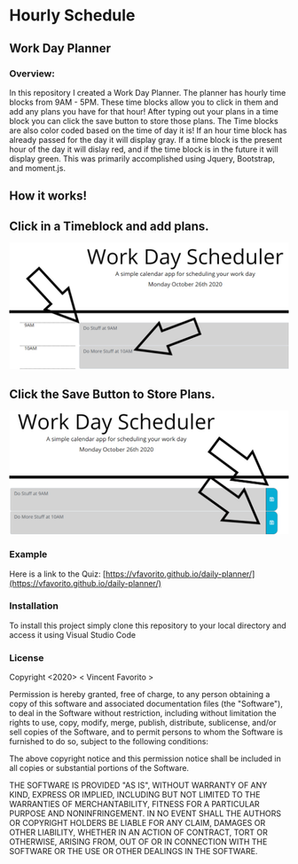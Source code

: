 # Hourly Schedule

## Work Day Planner

### Overview:
In this repository I created a Work Day Planner.  The planner has hourly time blocks from 9AM - 5PM.  These time blocks allow you to click in them and add any plans you have for that hour!  After typing out your plans in a time block you can click the save button to store those plans.  The Time blocks are also color coded based on the time of day it is!  If an hour time block has already passed for the day it will display gray.  If a time block is the present hour of the day it will dislay red, and if the time block is in the future it will display green.  This was primarily accomplished using Jquery, Bootstrap, and moment.js.  

## How it works!


## Click in a Timeblock and add plans.
![TimeBlockPlans](images/plans.png)

## Click the Save Button to Store Plans.
![SaveButton](images/saveBtn.png)

### Example
Here is a link to the Quiz:  [https://vfavorito.github.io/daily-planner/](https://vfavorito.github.io/daily-planner/)

### Installation
To install this project simply clone this repository to your local directory and access it using Visual Studio Code

### License
Copyright <2020> < Vincent Favorito >

Permission is hereby granted, free of charge, to any person obtaining a copy of this software and associated documentation files (the "Software"), to deal in the Software without restriction, including without limitation the rights to use, copy, modify, merge, publish, distribute, sublicense, and/or sell copies of the Software, and to permit persons to whom the Software is furnished to do so, subject to the following conditions:

The above copyright notice and this permission notice shall be included in all copies or substantial portions of the Software.

THE SOFTWARE IS PROVIDED "AS IS", WITHOUT WARRANTY OF ANY KIND, EXPRESS OR IMPLIED, INCLUDING BUT NOT LIMITED TO THE WARRANTIES OF MERCHANTABILITY, FITNESS FOR A PARTICULAR PURPOSE AND NONINFRINGEMENT. IN NO EVENT SHALL THE AUTHORS OR COPYRIGHT HOLDERS BE LIABLE FOR ANY CLAIM, DAMAGES OR OTHER LIABILITY, WHETHER IN AN ACTION OF CONTRACT, TORT OR OTHERWISE, ARISING FROM, OUT OF OR IN CONNECTION WITH THE SOFTWARE OR THE USE OR OTHER DEALINGS IN THE SOFTWARE.